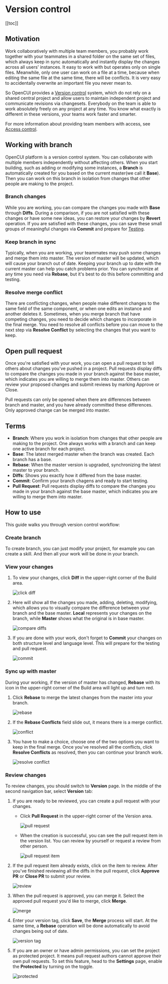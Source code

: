 # Version control

[[toc]]

## Motivation
Work collaboratively with multiple team members, you probably work together with your teammates in a shared folder on the same set of files, which always keep in sync automatically and instantly display the changes across all users' instances. It easy to work with but operates only on single files. Meanwhile, only one user can work on a file at a time, because when editing the same file at the same time, there will be conflicts. It is very easy to accidentally overwrite an important file you never mean to.

So OpenCUI provides a [Version control](https://en.wikipedia.org/wiki/Version_control) system, which do not rely on a shared central project and allow users to maintain independent project and communicate revisions via changesets. Everybody on the team is able to work absolutely freely on any project at any time. You know what exactly is different in these versions, your teams work faster and smarter.

For more information about providing team members with access, see [Access control](access.md).

## Working with branch
OpenCUI platform is a version control system. You can collaborate with multiple members independently without affecting others. When you start building, such as adding or modifying some instances, a **Branch** is automatically created for you based on the current master(we call it **Base**). Then you can work on this branch in isolation from changes that other people are making to the project.

### Branch changes
While you are working, you can compare the changes you made with **Base** through **Diffs**. During a comparison, if you are not satisfied with these changes or have some new ideas, you can restore your changes by **Revert** operation. If you are satisfied with these changes, you can save these small groups of meaningful changes via **Commit** and prepare for [Testing](./testing.md).

### Keep branch in sync
Typically, when you are working, your teammates may push some changes and merge them into master. The version of master will be updated, which will cause your branch out of date. Keeping your branch up to date with the current master can help you catch problems prior. You can synchronize at any time you need via **Rebase**, but it's best to do this before committing and testing. 

### Resolve merge conflict 
There are conflicting changes, when people make different changes to the same field of the same component, or when one edits an instance and another deletes it. Sometimes, when you merge branch that have competing changes, you need to decide which changes to incorporate in the final merge. You need to resolve all conflicts before you can move to the next step via **Resolve Conflict** by selecting the changes that you want to keep. 

## Open pull request
Once you're satisfied with your work, you can open a pull request to tell others about changes you've pushed in a project. Pull requests display diffs to compare the changes you made in your branch against the base master, which indicates you are willing to merge them into master. Others can review your proposed changes and submit reviews by marking Approve or Close.

Pull requests can only be opened when there are differences between branch and master, and you have already committed these differences. Only approved change can be merged into master.

## Terms
- **Branch**: Where you work in isolation from changes that other people are making to the project. One always works with a branch and can keep one active branch for each project.
- **Base**: The latest merged master when the branch was created. Each branch has a base.
- **Rebase**: When the master version is upgraded, synchronizing the latest master to your branch. 
- **Diffs**: Shows you exactly how it differed from the base master.
- **Commit**: Confirm your branch chagens and ready to start testing. 
- **Pull Request**: Pull requests display diffs to compare the changes you made in your branch against the base master, which indicates you are willing to merge them into master.

## How to use
This guide walks you through version control workflow:

### Create branch
To create branch, you can just modify your project, for example you can create a skill. And then all your work will be done in your branch. 

### View your changes
1. To view your changes, click **Diff** in the upper-right corner of the Build area.

   ![click diff](/images/platform/versioncontrol/click_diff.png)

2. Here will show all the changes you made, adding, deleting, modifying, which allows you to visually compare the difference between your branch and the base master. **Local** represents your changes on the branch, while **Master** shows what the original is in base master. 

   ![compare diffs](/images/platform/versioncontrol/compare_diffs.png)

3. If you are done with your work, don't forget to **Commit** your changes on both structure level and language level. This will prepare for the testing and pull request.

   ![commit](/images/platform/versioncontrol/commit.png)

### Sync up with master
During your working, if the version of master has changed, **Rebase** with its icon in the upper-right corner of the Build area will light up and turn red. 
1. Click **Rebase** to merge the latest changes from the master into your branch.

   ![rebase](/images/platform/versioncontrol/rebase.png)

2. If the **Rebase Conflicts** field slide out, it means there is a merge conflict. 

   ![conflict](/images/platform/versioncontrol/conflict.png)

3. You have to make a choice, choose one of the two options you want to keep in the final merge. Once you've resolved all the conflicts, click **Resolve Conflicts** as resolved, then you can continue your branch work.

   ![resolve conflict](/images/platform/versioncontrol/resolve_conflict.png)

### Review changes
To review changes, you should switch to **Version** page. In the middle of the second navigation bar, select **Version** tab: 

1. If you are ready to be reviewed, you can create a pull request with your changes. 
    - Click **Pull Request** in the upper-right corner of the Version area.
    
       ![pull request](/images/platform/versioncontrol/pull_request.png)

    - When the creation is successful, you can see the pull request item in the version list. You can review by yourself or request a review from other person.

       ![pull request item](/images/platform/versioncontrol/pull_request_item.png)

2. If the pull request item already exists, click on the item to review. After you've finished reviewing all the diffs in the pull request, click **Approve PR** or **Close PR** to submit your review. 

   ![review](/images/platform/versioncontrol/review.png)

3. When the pull request is approved, you can merge it. Select the approved pull request you'd like to merge, click **Merge**.

   ![merge](/images/platform/versioncontrol/merge.png)

4. Enter your version tag, click **Save**, the **Merge** process will start. At the same time, a **Rebase** operation will be done automatically to avoid changes being out of date.

   ![version tag](/images/platform/versioncontrol/version_tag.png)

5. If you are an owner or have admin permissions, you can set the project as protected project. It means pull request authors cannot approve their own pull requests. To set this feature, head to the **Settings** page, enable the **Protected** by turning on the toggle.

   ![protected](/images/platform/versioncontrol/protected.png)